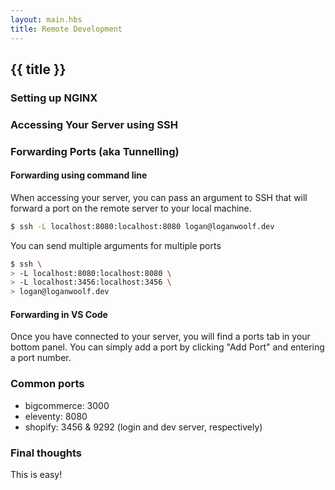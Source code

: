 ```yaml
---
layout: main.hbs
title: Remote Development
---
```


## {{ title }}

### Setting up NGINX

### Accessing Your Server using SSH

### Forwarding Ports (aka Tunnelling)

#### Forwarding using command line

When accessing your server, you can pass an argument to SSH that will forward a port on the remote server to your local machine.

```bash
$ ssh -L localhost:8080:localhost:8080 logan@loganwoolf.dev
```

You can send multiple arguments for multiple ports

```bash
$ ssh \
> -L localhost:8080:localhost:8080 \
> -L localhost:3456:localhost:3456 \
> logan@loganwoolf.dev
```

#### Forwarding in VS Code

Once you have connected to your server, you will find a ports tab in your bottom panel. You can simply add a port by clicking "Add Port" and entering a port number.

### Common ports

- bigcommerce: 3000
- eleventy: 8080
- shopify: 3456 & 9292 (login and dev server, respectively)

### Final thoughts

This is easy!
